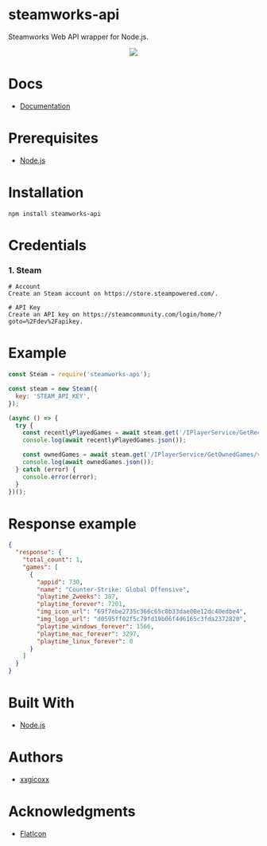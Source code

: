 # steamworks-api
Steamworks Web API wrapper for Node.js.

<p align="center">
  <img src="assets/imgs/steam.png">
</p>

# Docs
* [Documentation](https://partner.steamgames.com/doc/webapi)

# Prerequisites
* [Node.js](https://nodejs.org/en/)

# Installation
````
npm install steamworks-api
````

# Credentials
### 1. Steam
````
# Account
Create an Steam account on https://store.steampowered.com/.

# API Key
Create an API key on https://steamcommunity.com/login/home/?goto=%2Fdev%2Fapikey.
````

# Example
```javascript
const Steam = require('steamworks-api');

const steam = new Steam({
  key: 'STEAM_API_KEY',
});

(async () => {
  try {
    const recentlyPlayedGames = await steam.get('/IPlayerService/GetRecentlyPlayedGames/v1/', { steamid: '76561198027639832' });
    console.log(await recentlyPlayedGames.json());

    const ownedGames = await steam.get('/IPlayerService/GetOwnedGames/v1/', { steamid: '76561198027639832' });
    console.log(await ownedGames.json());
  } catch (error) {
    console.error(error);
  }
})();
```

# Response example
````json
{ 
  "response": { 
    "total_count": 1, 
    "games": [
      {
        "appid": 730,
        "name": "Counter-Strike: Global Offensive",
        "playtime_2weeks": 387,
        "playtime_forever": 7201,
        "img_icon_url": "69f7ebe2735c366c65c0b33dae00e12dc40edbe4",
        "img_logo_url": "d0595ff02f5c79fd19b06f4d6165c3fda2372820",
        "playtime_windows_forever": 1566,
        "playtime_mac_forever": 3297,
        "playtime_linux_forever": 0
      }
    ]
  }
}
````

# Built With
* [Node.js](https://nodejs.org/en/)

# Authors
* [xxgicoxx](https://github.com/xxgicoxx)

# Acknowledgments
* [FlatIcon](https://www.flaticon.com/)